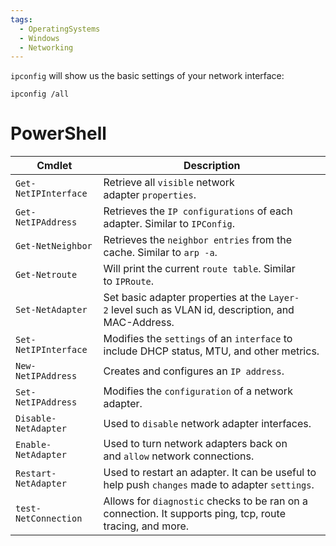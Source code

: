 ```yaml
---
tags:
  - OperatingSystems
  - Windows
  - Networking
---
```


`ipconfig` will show us the basic settings of your network interface:

```powershell-session
ipconfig /all 
```

# PowerShell

| **Cmdlet**           | **Description**                                                                                           |
| -------------------- | --------------------------------------------------------------------------------------------------------- |
| `Get-NetIPInterface` | Retrieve all `visible` network adapter `properties`.                                                      |
| `Get-NetIPAddress`   | Retrieves the `IP configurations` of each adapter. Similar to `IPConfig`.                                 |
| `Get-NetNeighbor`    | Retrieves the `neighbor entries` from the cache. Similar to `arp -a`.                                     |
| `Get-Netroute`       | Will print the current `route table`. Similar to `IPRoute`.                                               |
| `Set-NetAdapter`     | Set basic adapter properties at the `Layer-2` level such as VLAN id, description, and MAC-Address.        |
| `Set-NetIPInterface` | Modifies the `settings` of an `interface` to include DHCP status, MTU, and other metrics.                 |
| `New-NetIPAddress`   | Creates and configures an `IP address`.                                                                   |
| `Set-NetIPAddress`   | Modifies the `configuration` of a network adapter.                                                        |
| `Disable-NetAdapter` | Used to `disable` network adapter interfaces.                                                             |
| `Enable-NetAdapter`  | Used to turn network adapters back on and `allow` network connections.                                    |
| `Restart-NetAdapter` | Used to restart an adapter. It can be useful to help push `changes` made to adapter `settings`.           |
| `test-NetConnection` | Allows for `diagnostic` checks to be ran on a connection. It supports ping, tcp, route tracing, and more. |
